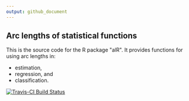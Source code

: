 ```yaml
---
output: github_document
---
```


<!-- README.md is generated from README.Rmd. Please edit that file -->



## Arc lengths of statistical functions

This is the source code for the R package "alR".  It provides functions for using arc lengths in:
* estimation,
* regression, and
* classification.

[![Travis-CI Build Status](https://travis-ci.org/mtloots/alR.svg?branch=master)](https://travis-ci.org/mtloots/alR)

